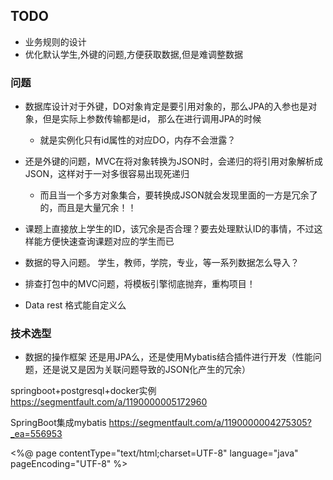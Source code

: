 ## TODO

- 业务规则的设计
- 优化默认学生,外键的问题,方便获取数据,但是难调整数据

### 问题
- 数据库设计对于外键，DO对象肯定是要引用对象的，那么JPA的入参也是对象，但是实际上参数传输都是id， 那么在进行调用JPA的时候
    - 就是实例化只有id属性的对应DO，内存不会泄露？

- 还是外键的问题，MVC在将对象转换为JSON时，会递归的将引用对象解析成JSON，这样对于一对多很容易出现死递归
    - 而且当一个多方对象集合，要转换成JSON就会发现里面的一方是冗余了的，而且是大量冗余！！
	
- 课题上直接放上学生的ID，该冗余是否合理？要去处理默认ID的事情，不过这样能方便快速查询课题对应的学生而已

- 数据的导入问题。 学生，教师，学院，专业，等一系列数据怎么导入？

- 排查打包中的MVC问题，将模板引擎彻底抛弃，重构项目！

- Data rest 格式能自定义么


### 技术选型
- 数据的操作框架 还是用JPA么，还是使用Mybatis结合插件进行开发（性能问题，还是说又是因为关联问题导致的JSON化产生的冗余）


springboot+postgresql+docker实例
https://segmentfault.com/a/1190000005172960


SpringBoot集成mybatis
https://segmentfault.com/a/1190000004275305?_ea=556953


<%@ page contentType="text/html;charset=UTF-8" language="java" pageEncoding="UTF-8" %>
<html>
<head>
    <title>备份Mysql</title>
    <link rel="stylesheet" href="/layui/css/layui.css" media="all">
    <link rel="shortcut icon" href="/image/favicon.ico"/>
    <style>
        .title {
            text-align: center;
            margin-left: -100px;
            margin-top: 10px;
            margin-bottom: 20px;
        }

        .inputArea input {
            width: 140px;
            margin-right: 10px;
            margin-bottom: 10px;
        }

        .selectArea {
            text-align: center;
        }

        .choose {
            font-size: 18px;
            text-align: center;
            margin: 3px 4px;
        }
    </style>
</head>
<body>
<nav class="title">
    <input name="value" id="value" style="width: 400px;height: 36px;"/>
    <button onclick="searchReload()" class="layui-btn layui-btn-normal">搜索</button>
    <button class="layui-btn" onclick="add()">新增</button>
    <a href="">
        <button class="layui-btn layui-btn-warm">刷新页面</button>
    </a>
</nav>
<table id="demo" lay-filter="test"></table>
<script src="/layui/layui.js"></script>
<script src="/js/jquery-1.8.0.min.js"></script>
<script>
  sessionStorage.setItem('tables', '');
  // 表格组件
  layui.use('table', function () {
    var table = layui.table;
    table.render({
      elem: '#demo'
      , height: 710
      // ,width: 900
      , limit: 16
      , limits: [16, 32, 48]
      , skin: 'nob'
      , url: '/mysql/target/all' //数据接口
      , page: true //开启分页
      , cols: [[ //表头
        {field: 'host', title: '主机', width: 160, sort: true}
        , {field: 'port', title: '端口', width: 120, sort: true}
        , {field: 'username', title: '用户名', width: 160}
        , {field: 'password', title: '密码', width: 160}
        , {field: 'databaseName', title: '数据库', width: 160}
        , {field: 'tableName', title: '备份的表', width: 120}
        , {
          field: 'includeFlag', title: '引入/排除', width: 100, align: 'center', templet: function (data) {
            if (data.includeFlag === '0') {
              return "排除"
            } else {
              return "引入"
            }
          }
        }
        , {
          field: 'disable', title: '启用/禁用', width: 100, align: 'center', templet: function (data) {
            if (data.disable === '0') {
              return "启用"
            } else {
              return "禁用"
            }
          }
        }
        , {
          field: 'structure', title: '结构/结构+数据', width: 160, align: 'center', templet: function (data) {
            if (data.structure === '0') {
              return "结构+数据"
            } else {
              return "结构"
            }
          }
        }
        , {field: 'comment', title: '备注', width: 200}
        // ,{field: 'uuid', title: 'uuid', width:160,hidden:true}
        , {field: 'oid', title: '操作', width: 80, toolbar: '#barDemo'}
      ]]
    });

    //监听工具条
    table.on('tool(test)', function (obj) { //注：tool是工具条事件名，test是table原始容器的属性 lay-filter="对应的值"
      var data = obj.data; //获得当前行数据
      // console.log(data);
      var layEvent = obj.event; //获得 lay-event 对应的值（也可以是表头的 event 参数对应的值）
      // var tr = obj.tr; //获得当前行 tr 的DOM对象
      // console.log(data.uuid);
      var main = $("#editLine").html().replace('#####', data.uuid);
      if (layEvent === 'edit') { //编辑
        $.get('/mysql/target/one/' + data.uuid, function (data) {
          sessionStorage.setItem('tables', data.data.tableName);
          main = main.replace('id="host" value=""', 'id="host" value="' + data.data.host + '"');
          main = main.replace('id="port" value=""', 'id="port" value="' + data.data.port + '"');
          main = main.replace('id="username" value=""', 'id="username" value="' + data.data.username + '"');
          main = main.replace('id="password" value=""', 'id="password" value="' + data.data.password + '"');
          main = main.replace('id="database_name" value=""', 'id="database_name" value="' + data.data.databaseName + '"');
          main = main.replace('id="comment"  value=""', 'id="comment"  value="' + data.data.comment + '"');
          if (data.data.disable === '1') {
            main = main.replace('<option value="1">禁用备份</option>', '<option value="1" selected>禁用备份</option>');
            main = main.replace('<option value="0" selected>启用备份</option>', '<option value="0" >启用备份</option>');
          }
          if (data.data.includeFlag === '0') {
            main = main.replace('<option value="1" selected>引入下列表</option>', '<option value="1" >引入下列表</option>');
            main = main.replace('<option value="0">排除下列表</option>', '<option value="0" selected>排除下列表</option>');
          }
          if (data.data.structure === '0') {
            main = main.replace('<option value="1" selected>结构</option>', '<option value="1">结构</option>');
            main = main.replace('<option value="0">结构+数据</option>', '<option value="0" selected>结构+数据</option>');
          }
          tips(main);
        });
      }
    });
  });

  function reload() {
    layui.use('table', function () {
      var table = layui.table;
      table.reload('demo', {
        url: '/mysql/target/all'
      });
    })
  }

  function searchReload() {
    var value = $("#value").val();
    if (value === '' || value === ' ') {
      layer.msg('请输入查询参数');
      return;
    }
    value = value.replaceAll("%", '');
    layui.use('table', function () {
      var table = layui.table;
      table.reload('demo', {
        url: '/mysql/target/search/allField/' + value
        , where: {} //设定异步数据接口的额外参数
        //,height: 300
      });
    })
  }

  function requireValue(name) {
    var result = $("#" + name).val();
    if (result === null || result === '' || result === 0) {
      alert('请补全 ' + name + ' 参数');
      exit(1)
    } else {
      return result;
    }
  }

  function getValue(name) {
    return $("#" + name).val()
  }

  function showTables() {
    var dataTip = $("#Tips");
    var uuid = dataTip.attr('data-uuid');
    // console.log(uuid);

    var postData = {
      uuid: uuid,
      host: requireValue('host'),
      port: requireValue('port'),
      username: requireValue('username'),
      password: requireValue('password'),
      comment: getValue('comment'),
      databaseName: requireValue('database_name'),
      disable: getValue('disable'),
      includeFlag: getValue('include_flag'),
      structure: getValue('structure')
    };
    $.post("/mysql/target/add", postData, function (data) {
      if (data.code === '0') {
        dataTip.attr('data-uuid', data.data);
        $.get('/mysql/target/tables/' + data.data, function (data) {
          if (data.code === '0') {
            // console.log('列出表格 '+data);
            var tableName = sessionStorage.getItem('tables');
            var tableArea = $("#tableArea");
            tableArea.html('');
            tableArea.attr('data-status', true);
            var result = data.data.substr(0, data.data.length - 1).split("#");
            result.sort();
            result.forEach(function (item) {
              if (tableName.split(item + '#').length > 1) {
                $("#tableArea").append('<button id="' + item + '" class="choose layui-btn layui-btn-xs layui-btn-normal " onclick="choose(\'' + item + '\')" data-status="1" >' + item + '</button><br/>');
              } else {
                $("#tableArea").append('<button id="' + item + '" class="choose layui-btn layui-btn-xs layui-btn-primary" onclick="choose(\'' + item + '\')" data-status="0" >' + item + '</button><br/>');
              }
            });
          } else {
            alert('参数配置有误, 获取表格失败')
          }
        });
      } else {
        if (data.msg === 'repeat') {
          alert('该记录已存在，请重试');
        } else {
          alert('遇到错误，请重试')
        }
      }
    });
  }

  function choose(item) {
    item = $("#" + item);
    var status = item.data('status');
    // console.log(item.attr('id') + ' | ' + status);
    if (status === 0) {
      item.data('status', 1);
      item.attr('class', 'choose layui-btn layui-btn-xs layui-btn-normal');
      sessionStorage.setItem('tables', sessionStorage.getItem('tables') + item.attr('id') + '#');
    } else {
      item.data('status', 0);
      item.attr('class', 'choose layui-btn layui-btn-xs layui-btn-primary');
      var temp = sessionStorage.getItem('tables');
      temp = temp.split(item.attr('id') + '#');
      sessionStorage.setItem('tables', temp[0] + temp[1]);
    }
  }

  function saveTables() {
    var status = $("#tableArea").data('status');
    if (status === true) {
      var uuid = $("#Tips").data('uuid');
      var tables = sessionStorage.getItem('tables');
      $.post('/mysql/target/table/' + uuid, {
        tableName: tables
      }, function (data) {
        if (data.code === '0') {
          layer.msg('更新成功')
        } else {
          alert('更新备份的表失败')
        }
        sessionStorage.setItem('tables', '')
      })
    }
  }

  function add() {
    tips($("#editLine").html());
  }

  function tips(content) {
    layer.open({
      title: '选择数据库和表格'
      , content: content
      , btnAlign: 'c'
      , resize: true
      , area: ['450px', '600px']
      , btn: ['保存配置', '取消']
      , yes: function (index, layero) {
        showTables();
        reload();
        saveTables();
        layer.msg('配置保存成功')
      },
      cancel: function () {
        sessionStorage.setItem('tables', '')
      }
    });
  }
</script>
<script type="text/html" id="barDemo">
    <a class="layui-btn layui-btn-xs" lay-event="edit">编辑</a>
</script>

<script id="editLine" type="text/html">
    <div class="inputArea" data-uuid="#####" id="Tips">
        <label for="host">主机IP</label>
        <input name="host" type="text" id="host" value="" required/>
        <label for="port">端口</label>
        <input name="port" type="number" id="port" value="" width="60px" required/><br/>
        <label for="username">用户名</label>
        <input name="username" type="text" id="username" value="" required/>
        <label for="password">密码</label>
        <input name="password" type="text" id="password" value="" required/><br/>
        <label for="database_name">数据库</label>
        <input name="databaseName" type="text" id="database_name" value="" style="width: 350px" required/><br/>
        <div style="text-align: center;margin-bottom: 10px;">
            <select name="includeFlag" id="include_flag">
                <option value="1" selected>引入下列表</option>
                <option value="0">排除下列表</option>
            </select>
            <select name="structure" id="structure">
                <option value="1" selected>结构</option>
                <option value="0">结构+数据</option>
            </select>
            <select name="disable" id="disable">
                <option value="0" selected>启用备份</option>
                <option value="1">禁用备份</option>
            </select>
        </div>
        <label for="comment">备&nbsp;&nbsp;&nbsp;&nbsp;注</label>
        <input name="comment" type="text" id="comment" value="" style="width: 350px"/>
    </div>
    <div class="selectArea">
        <button class="layui-btn layui-btn-xs layui-btn-normal " style="margin: 20px 0" onclick="showTables()"
                id="listButton">使用以上参数列出所有表格
        </button>
        <div class="check1" style="text-align: left;">
            <div id="tableArea" data-status="false"></div>
        </div>
    </div>
</script>
</body>
</html>
